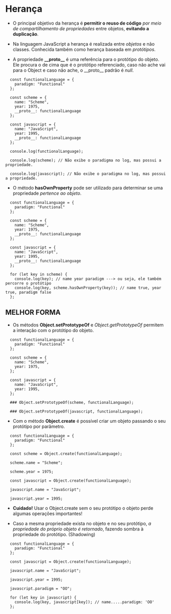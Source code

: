 # Herança

- O principal objetivo da herança é **permitir o reuso de código** *por meio de compartilhamento de propriedades* entre objetos, **evitando a duplicação**.
- Na linguagem JavaScript a herança é realizada entre *objetos* e não classes. Conhecida também como herança baseada em *protótipos*.

- A propriedade **\_\_proto\_\_** é uma referência para o protótipo do objeto. Ele procura o de cima que é o protótipo referenciado, caso não ache vai para o Object e caso não ache, o \_\_proto\_\_ padrão é *null*.

```
  const functionalLanguage = {
    paradigm: "Functional"
  };
  
  const scheme = {
    name: "Scheme",
    year: 1975,
    __proto__: functionalLanguage
  };
  
  const javascript = {
    name: "JavaScript",
    year: 1995,
    __proto__: functionalLanguage
  };
  
  console.log(functionalLanguage);
  
  console.log(scheme); // Não exibe o paradigma no log, mas possui a propriedade.
  
  console.log(javascript); // Não exibe o paradigma no log, mas possui a propriedade.
``` 

- O método **hasOwnProperty** pode ser utilizado para determinar se uma propriedade _pertence ao objeto_.

```
  const functionalLanguage = {
    paradigm: "Functional"
  };
  
  const scheme = {
    name: "Scheme",
    year: 1975,
    __proto__: functionalLanguage
  };
  
  const javascript = {
    name: "JavaScript",
    year: 1995,
    __proto__: functionalLanguage
  };
  
  for (let key in scheme) {
    console.log(key); // name year paradigm ---> ou seja, ele também percorre o protótipo
    console.log(key, scheme.hasOwnProperty(key)); // name true, year true, paradigm false
  };
```

## MELHOR FORMA
- Os métodos **Object.setPrototypeOf** e *Object.getPrototypeOf* permitem a interação com o protótipo do objeto. 

```
  const functionalLanguage = {
    paradigm: "Functional"
  };
  
  const scheme = {
    name: "Scheme",
    year: 1975,
  };
  
  const javascript = {
    name: "JavaScript",
    year: 1995,
  };
  
  ### Object.setPrototypeOf(scheme, functionalLanguage);
  
  ### Object.setPrototypeOf(javascript, functionalLanguage);
```

- Com o método **Object.create** é possível criar um objeto passando o seu protótipo por parâmetro.

```
  const functionalLanguage = {
    paradigm: "Functional"
  };

  const scheme = Object.create(functionalLanguage);
  
  scheme.name = "Scheme";
  
  scheme.year = 1975;

  const javascript = Object.create(functionalLanguage);
  
  javascript.name = "JavaScript";
  
  javascript.year = 1995;
```

- **Cuidado!** Usar o Object.create sem o seu protótipo o objeto perde algumas operações importantes!

- Caso a mesma propriedade exista no objeto e no seu protótipo, *a propriedade do próprio objeto é retornado*, fazendo sombra à propriedade do protótipo. (Shadowing)

``` 
  const functionalLanguage = {
    paradigm: "Functional"
  };

  const javascript = Object.create(functionalLanguage);
  
  javascript.name = "JavaScript";
  
  javascript.year = 1995;
  
  javascript.paradigm = "OO";

  for (let key in javascript) {
    console.log(key, javascript[key]); // name.....paradigm: 'OO'
  };
```